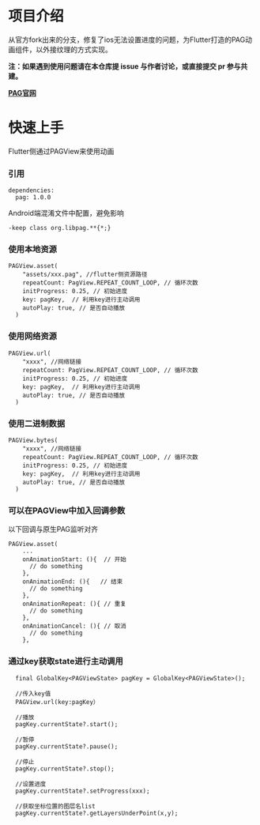 # 项目介绍
从官方fork出来的分支，修复了ios无法设置进度的问题，为Flutter打造的PAG动画组件，以外接纹理的方式实现。 

**注：如果遇到使用问题请在本仓库提 issue 与作者讨论，或直接提交 pr 参与共建。**

[**PAG官网**](https://pag.art/)

# 快速上手
Flutter侧通过PAGView来使用动画

### 引用
```
dependencies:
  pag: 1.0.0
```

Android端混淆文件中配置，避免影响
```
-keep class org.libpag.**{*;}
```

### 使用本地资源
```
PAGView.asset(
    "assets/xxx.pag", //flutter侧资源路径
    repeatCount: PagView.REPEAT_COUNT_LOOP, // 循环次数
    initProgress: 0.25, // 初始进度
    key: pagKey,  // 利用key进行主动调用
    autoPlay: true, // 是否自动播放
  )
```
### 使用网络资源
```
PAGView.url(
    "xxxx", //网络链接
    repeatCount: PagView.REPEAT_COUNT_LOOP, // 循环次数
    initProgress: 0.25, // 初始进度
    key: pagKey,  // 利用key进行主动调用
    autoPlay: true, // 是否自动播放
  )
```
### 使用二进制数据
```
PAGView.bytes(
    "xxxx", //网络链接
    repeatCount: PagView.REPEAT_COUNT_LOOP, // 循环次数
    initProgress: 0.25, // 初始进度
    key: pagKey,  // 利用key进行主动调用
    autoPlay: true, // 是否自动播放
  )
```
### 可以在PAGView中加入回调参数
以下回调与原生PAG监听对齐
```
PAGView.asset(
    ...
    onAnimationStart: (){  // 开始
      // do something
    },
    onAnimationEnd: (){   // 结束
      // do something
    },
    onAnimationRepeat: (){ // 重复
      // do something
    },
    onAnimationCancel: (){ // 取消
      // do something
    },
```

### 通过key获取state进行主动调用
```
  final GlobalKey<PAGViewState> pagKey = GlobalKey<PAGViewState>();
  
  //传入key值
  PAGView.url(key:pagKey）
  
  //播放
  pagKey.currentState?.start();
  
  //暂停
  pagKey.currentState?.pause();  
  
  //停止
  pagKey.currentState?.stop();  
  
  //设置进度
  pagKey.currentState?.setProgress(xxx);
  
  //获取坐标位置的图层名list
  pagKey.currentState?.getLayersUnderPoint(x,y);
```
